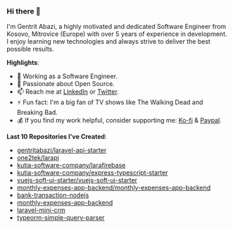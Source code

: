 ### Hi there 👋

I'm Gentrit Abazi, a highly motivated and dedicated Software Engineer from Kosovo, Mitrovice (Europe) with over 5 years of experience in development. I enjoy learning new technologies and always strive to deliver the best possible results.

**Highlights**:

- 🔭 Working as a Software Engineer.
- 👯 Passionate about Open Source.
- 📫 Reach me at [LinkedIn](https://www.linkedin.com/in/gentritabazi01) or [Twitter](https://www.twitter.com/gentritabazi01).
- ⚡ Fun fact: I'm a big fan of TV shows like The Walking Dead and Breaking Bad.
- 💰 If you find my work helpful, consider supporting me: [Ko-fi](https://ko-fi.com/gentritabazi01) & [Paypal](https://www.paypal.com/paypalme/gentritabazi01).

**Last 10 Repositories I've Created**:

- [gentritabazi/laravel-api-starter](https://github.com/gentritabazi/laravel-api-starter)
- [one2tek/larapi](https://github.com/one2tek/larapi)
- [kutia-software-company/larafirebase](https://github.com/kutia-software-company/larafirebase)
- [kutia-software-company/express-typescript-starter](https://github.com/kutia-software-company/express-typescript-starter)
- [vuejs-soft-ui-starter/vuejs-soft-ui-starter](https://github.com/gentritabazi/vuejs-soft-ui-starter)
- [monthly-expenses-app-backend/monthly-expenses-app-backend](https://github.com/gentritabazi/monthly-expenses-app-backend)
- [bank-transaction-nodejs](https://github.com/gentritabazi/bank-transaction-nodejs)
- [monthly-expenses-app-backend](https://github.com/gentritabazi/monthly-expenses-app-backend)
- [laravel-mini-crm](https://github.com/gentritabazi/laravel-mini-crm)
- [typeorm-simple-query-parser](https://github.com/gentritabazi/typeorm-simple-query-parser)
